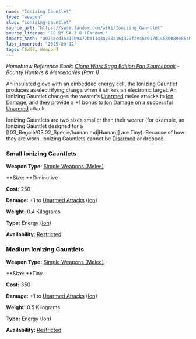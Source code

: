```yaml
---
name: "Ionizing Gauntlet"
type: "weapon"
slug: "ionizing-gauntlet"
source_url: "https://swse.fandom.com/wiki/Ionizing_Gauntlet"
source_license: "CC BY-SA 3.0 (Fandom)"
import_hash: "a073ecd36315b9a72ba1143a238a164329f2e46c017d14680b89e85a04a3417e"
last_imported: "2025-09-12"
tags: [SWSE, Weapon]
---
```

*Homebrew Reference Book: [Clone Wars Saga Edition Fan Sourcebook](https://swse.fandom.com/wiki/Clone_Wars_Saga_Edition_Fan_Sourcebook) - Bounty Hunters & Mercenaries (Part 1)*

An insulated glove with an embedded energy cell, the Ionizing Gauntlet produces as electrifying charge when it strikes an electronic target. An Ionizing Gauntlet changes the wearer’s [Unarmed](https://swse.fandom.com/wiki/Unarmed) melee attacks to [Ion Damage](https://swse.fandom.com/wiki/Ion_Damage), and they provide a +1 bonus to [Ion Damage](https://swse.fandom.com/wiki/Ion_Damage) on a successful [Unarmed](https://swse.fandom.com/wiki/Unarmed) attack.

Ionizing Gauntlets are two sizes smaller than their wearer (for example, an Ionizing Gauntlet designed for a [[03_Regole/03.02_Specie/human.md|Human]] are Tiny). Because of how they are worn, Ionizing Gauntlets cannot be [Disarmed](https://swse.fandom.com/wiki/Disarmed) or dropped.
### Small Ionizing Gauntlets
**Weapon Type:** [Simple Weapons (Melee)](https://swse.fandom.com/wiki/Simple_Weapons_(Melee))

**Size: **Diminutive

**Cost:** 250

**Damage:** +1 to [Unarmed Attacks](https://swse.fandom.com/wiki/Unarmed_Attacks) ([Ion](https://swse.fandom.com/wiki/Ion))

**Weight:** 0.4 Kilograms

**Type:** Energy ([Ion](https://swse.fandom.com/wiki/Ion))

**Availability:** [Restricted](https://swse.fandom.com/wiki/Restricted)
### Medium Ionizing Gauntlets
**Weapon Type:** [Simple Weapons (Melee)](https://swse.fandom.com/wiki/Simple_Weapons_(Melee))

**Size: **Tiny

**Cost:** 350

**Damage:** +1 to [Unarmed Attacks](https://swse.fandom.com/wiki/Unarmed_Attacks) ([Ion](https://swse.fandom.com/wiki/Ion))

**Weight:** 0.5 Kilograms

**Type:** Energy ([Ion](https://swse.fandom.com/wiki/Ion))

**Availability:** [Restricted](https://swse.fandom.com/wiki/Restricted)
